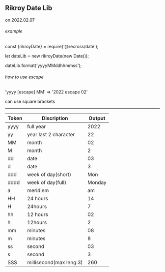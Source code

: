 ## Rikroy Date Lib

on  2022.02.07



###### example

const {rikroyDate} = require('@recross/date');

let dateLib = new rikroyDate(new Date());

dateLib.format('yyyyMMddhhmmss');




###### how to use escape

'yyyy [escape] MM' => '2022 escape 02'

can use square brackets



---



| Token | Discription              | Output |
| ----- | ------------------------ | ------ |
| yyyy  | full year                | 2022   |
| yy    | year last 2 character    | 22     |
| MM    | month                    | 02     |
| M     | month                    | 2      |
| dd    | date                     | 03     |
| d     | date                     | 3      |
| ddd   | week of day(short)       | Mon    |
| dddd  | week of day(full)        | Monday |
| a     | meridiem                 | am     |
| HH    | 24 hours                 | 14     |
| H     | 24hours                  | 7      |
| hh    | 12 hours                 | 02     |
| h     | 12hours                  | 2      |
| mm    | minutes                  | 08     |
| m     | minutes                  | 8      |
| ss    | second                   | 03     |
| s     | second                   | 3      |
| SSS   | millisecond(max leng:3)  | 260    |

